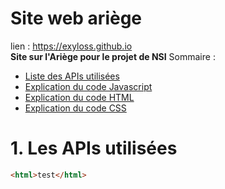 # Site web ariège
lien : https://exyloss.github.io <br>
**Site sur l'Ariège pour le projet de NSI**
Sommaire :
<ul>
  <li><a href="">Liste des APIs utilisées</a></li>
  <li><a href="">Explication du code Javascript</a></li>
  <li><a href="">Explication du code HTML</a></li>
  <li><a href="">Explication du code CSS</a></li>
</ul>

# 1. Les APIs utilisées


```html
<html>test</html>
```
